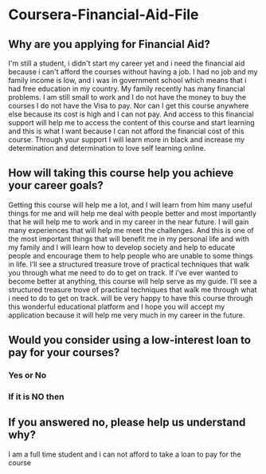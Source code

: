 # Coursera-Financial-Aid-File

## Why are you applying for Financial Aid?

I'm still a student, i didn't start my career yet and i need the financial aid because i can't afford the courses without having a job.
I had no job and my family income is low, and i was in government school which means that i had free education in my country.
My family recently has many financial problems.
I am still small to work and I do not have the money to buy the courses I do not have the Visa to pay.
Nor can I get this course anywhere else because its cost is high and I can not pay.
And access to this financial support will help me to access the content of this course and start learning and this is what I want because I can not afford the financial cost of this course.
Through your support I will learn more in black and increase my determination and determination to love self learning online.

## How will taking this course help you achieve your career goals?

Getting this course will help me a lot, and I will learn from him many useful things for me and will help me deal with people better and
most importantly that he will help me to work and in my career in the near future. I will gain many experiences that will help me meet the
challenges. And this is one of the most important things that will benefit me in my personal life and with my family and I will learn how
to develop society and help to educate people and encourage them to help people who are unable to some things in life. I’ll see
a structured treasure trove of practical techniques that walk you through what me need to do to get on track. If i’ve ever wanted to become
better at anything, this course will help serve as my guide. I’ll see a structured treasure trove of practical techniques that walk me
through what i need to do to get on track. will be very happy to have this course through this wonderful educational platform and I hope
you will accept my application because it will help me very much in my career in the future.

## Would you consider using a low-interest loan to pay for your courses?
  ### Yes or No
 
 ### If it is NO then
## If you answered no, please help us understand why?

I am a full time student and i can not afford to take a loan to pay for the course
